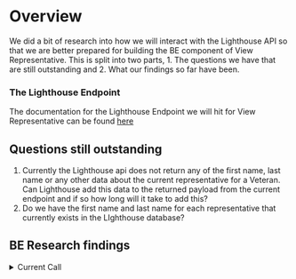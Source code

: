 # Overview

We did a bit of research into how we will interact with the Lighthouse API so that we are better prepared for building the BE component of View Representative. This is split into two parts, 1. The questions we have that are still outstanding and 2. What our findings so far have been.

### The Lighthouse Endpoint

The documentation for the Lighthouse Endpoint we will hit for View Representative can be found [here](https://developer.va.gov/explore/benefits/docs/claims?version=current)

## Questions still outstanding
1. Currently the Lighthouse api does not return any of the first name, last name or any other data about the current representative for a Veteran. Can Lighthouse add this data to the returned payload from the current endpoint and if so how long will it take to add this?
2. Do we have the first name and last name for each representative that currently exists in the LIghthouse database?


## BE Research findings

<details><summary>Current Call</summary>
<p>

This is the call to get the current representative for a Veteran

```python
curl --location --request GET 'https://sandbox-api.va.gov/services/claims/v0/forms/2122/active' \
--header 'apikey: 3N0pHYwZ9Bd0YG5Z8lNL3nTJgJuTJgZA' \
--header 'X-VA-First-Name: Jeffery' \
--header 'X-VA-Last-Name: Hayes' \
--header 'X-VA-Birth-Date: 1937-09-25' \
--header 'X-VA-SSN: 796131729' \
--header 'X-VA-LOA: 3'
```

</p>
</details>

